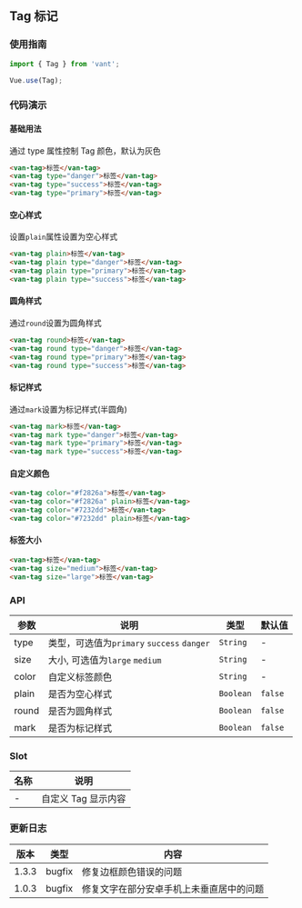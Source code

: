 ## Tag 标记

### 使用指南
``` javascript
import { Tag } from 'vant';

Vue.use(Tag);
```

### 代码演示

#### 基础用法
通过 type 属性控制 Tag 颜色，默认为灰色

```html
<van-tag>标签</van-tag>
<van-tag type="danger">标签</van-tag>
<van-tag type="success">标签</van-tag>
<van-tag type="primary">标签</van-tag>
```

#### 空心样式
设置`plain`属性设置为空心样式

```html
<van-tag plain>标签</van-tag>
<van-tag plain type="danger">标签</van-tag>
<van-tag plain type="primary">标签</van-tag>
<van-tag plain type="success">标签</van-tag>
```

#### 圆角样式
通过`round`设置为圆角样式

```html
<van-tag round>标签</van-tag>
<van-tag round type="danger">标签</van-tag>
<van-tag round type="primary">标签</van-tag>
<van-tag round type="success">标签</van-tag>
```

#### 标记样式
通过`mark`设置为标记样式(半圆角)

```html
<van-tag mark>标签</van-tag>
<van-tag mark type="danger">标签</van-tag>
<van-tag mark type="primary">标签</van-tag>
<van-tag mark type="success">标签</van-tag>
```

#### 自定义颜色

```html
<van-tag color="#f2826a">标签</van-tag>
<van-tag color="#f2826a" plain>标签</van-tag>
<van-tag color="#7232dd">标签</van-tag>
<van-tag color="#7232dd" plain>标签</van-tag>
```

#### 标签大小

```html
<van-tag>标签</van-tag>
<van-tag size="medium">标签</van-tag>
<van-tag size="large">标签</van-tag>
```

### API

| 参数 | 说明 | 类型 | 默认值 |
|-----------|-----------|-----------|-------------|
| type | 类型，可选值为`primary` `success` `danger` | `String` | - |
| size | 大小, 可选值为`large` `medium` | `String` | - |
| color | 自定义标签颜色 | `String` | - |
| plain | 是否为空心样式 | `Boolean` | `false` |
| round | 是否为圆角样式 | `Boolean` | `false` |
| mark | 是否为标记样式 | `Boolean` | `false` |

### Slot

| 名称 | 说明 |
|-----------|-----------|
| - | 自定义 Tag 显示内容 |

### 更新日志

| 版本 | 类型 | 内容 |
|-----------|-----------|-----------|
| 1.3.3 | bugfix | 修复边框颜色错误的问题 |
| 1.0.3 | bugfix | 修复文字在部分安卓手机上未垂直居中的问题 |

